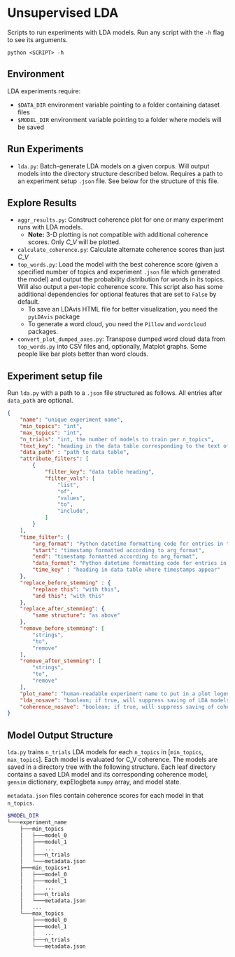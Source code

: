 # Unsupervised LDA
Scripts to run experiments with LDA models. Run any script with the `-h` flag to see its arguments.

```
python <SCRIPT> -h
```

## Environment
LDA experiments require:
- `$DATA_DIR` environment variable pointing to a folder containing dataset files
- `$MODEL_DIR` environment variable pointing to a folder where models will be saved

## Run Experiments
- `lda.py`: Batch-generate LDA models on a given corpus. Will output models into the directory structure described below. Requires a path to an experiment setup `.json` file. See below for the structure of this file.

## Explore Results
- `aggr_results.py`: Construct coherence plot for one or many experiment runs with LDA models.
    - **Note:** 3-D plotting is not compatible with additional coherence scores. Only *C_V* will be plotted.
- `calculate_coherence.py`: Calculate alternate coherence scores than just *C_V*
- `top_words.py`: Load the model with the best coherence score (given a specified number of topics and experiment `.json` file which generated the model) and output the probability distribution for words in its topics. Will also output a per-topic coherence score. This script also has some additional dependencies for optional features that are set to `False` by default.
    - To save an LDAvis HTML file for better visualization, you need the `pyLDAvis` package
    - To generate a word cloud, you need the `Pillow` and `wordcloud` packages.
- `convert_plot_dumped_axes.py`: Transpose dumped word cloud data from `top_words.py` into CSV files and, optionally, Matplot graphs. Some people like bar plots better than word clouds.

## Experiment setup file
Run `lda.py` with a path to a `.json` file structured as follows. All entries after `data_path` are optional.
```json
{
    "name": "unique experiment name",
    "min_topics": "int",
    "max_topics": "int",
    "n_trials": "int, the number of models to train per n_topics",
    "text_key": "heading in the data table corresponding to the text of the posts",
    "data_path" : "path to data table",
    "attribute_filters": [
        {
            "filter_key": "data table heading",
            "filter_vals": [
                "list",
                "of",
                "values",
                "to",
                "include",
            ]
        }
    ],
    "time_filter": {
        "arg_format": "Python datetime formatting code for entries in this file",
        "start": "timestamp formatted according to arg_format",
        "end": "timestamp formatted according to arg_format",
        "data_format": "Python datetime formatting code for entries in the data",
        "time_key" : "heading in data table where timestamps appear"
    },
    "replace_before_stemming" : {
        "replace this": "with this",
        "and this": "with this"
    },
    "replace_after_stemming": {
        "same structure": "as above"
    },
    "remove_before_stemming": [
        "strings",
        "to",
        "remove"
    ],
    "remove_after_stemming": [
        "strings",
        "to",
        "remove"
    ],
    "plot_name": "human-readable experiment name to put in a plot legend",
    "lda_nosave": "boolean; if true, will suppress saving of LDA models",
    "coherence_nosave": "boolean; if true, will suppress saving of coherence models"
}
```

## Model Output Structure
`lda.py` trains `n_trials` LDA models for each `n_topics` in [`min_topics`, `max_topics`]. Each model is evaluated for C_V coherence. The models are saved in a directory tree with the following structure. Each leaf directory contains a saved LDA model and its corresponding coherence model, `gensim` dictionary, expElogbeta `numpy` array, and model state.

`metadata.json` files contain coherence scores for each model in that `n_topics`.

```bash
$MODEL_DIR
└───experiment_name
    ├───min_topics
    │   ├───model_0
    │   ├───model_1
    │   │   ...
    │   ├───n_trials
    │   └───metadata.json
    ├───min_topics+1
    │   ├───model_0
    │   ├───model_1
    │   │   ...
    │   ├───n_trials
    │   └───metadata.json
    │   ...
    └───max_topics
        ├───model_0
        ├───model_1
        │   ...
        ├───n_trials
        └───metadata.json
```
